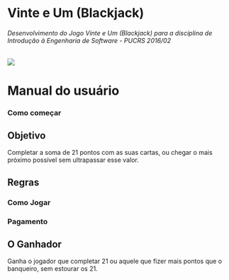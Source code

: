 # Vinte e Um (Blackjack)
<h6>Desenvolvimento do Jogo Vinte e Um (Blackjack) para a disciplina de Introdução à Engenharia de Software - PUCRS 2016/02</h6>

<a href="https://github.com/marlonfurtado/Blackjack"><img src="http://betreviewcasino.com/img-files/header-i.png" /></a>
<h1>Manual do usuário</h1>
<h3>Como começar</h3>


<h2>Objetivo</h2>
Completar a soma de 21 pontos com as suas cartas, ou chegar o mais próximo possível sem ultrapassar esse valor.

<h2>Regras</h2>

<h3>Como Jogar</h3>



<h3>Pagamento</h3>



<h2>O Ganhador</h2>
Ganha o jogador que completar 21 ou aquele que fizer mais pontos que o banqueiro, sem estourar os 21.

